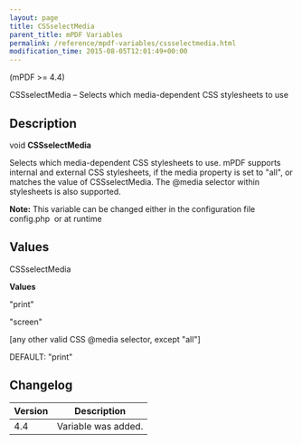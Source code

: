 ```yaml
---
layout: page
title: CSSselectMedia
parent_title: mPDF Variables
permalink: /reference/mpdf-variables/cssselectmedia.html
modification_time: 2015-08-05T12:01:49+00:00
---
```




<p>(mPDF &gt;= 4.4)</p>
<p>CSSselectMedia – Selects which media-dependent CSS stylesheets to use</p>
<h2>Description</h2>
<p class="manual_block">void <b>CSSselectMedia</b></p>
<p>Selects which media-dependent CSS stylesheets to use. mPDF supports internal and external CSS stylesheets, if the media property is set to "all", or matches the value of <span class="parameter">CSSselectMedia</span>. The <span class="parameter">@media</span> selector within stylesheets is also supported.</p>

<div class="alert alert-info" role="alert"><strong>Note:</strong> This variable can be changed either in the configuration file <span class="filename">config.php</span>&nbsp; or at runtime</div>
<h2>Values</h2>
<p class="manual_param_dt"><span class="parameter">CSSselectMedia</span>&nbsp;&nbsp;</p>
<p class="manual_param_dd"><b>Values</b>

"print"

"screen"

[any other valid CSS @media selector, except "all"]

<span class="smallblock">DEFAULT</span>: "print"</p>
<h2>Changelog</h2>
<table class="table"> <thead>
<tr> <th>Version</th><th>Description</th> </tr>
</thead> <tbody>
<tr>
<td>4.4</td>
<td>Variable was added.</td>
</tr>
</tbody> </table>
<p>&nbsp;</p>
